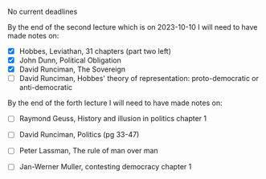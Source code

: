 No current deadlines

By the end of the second lecture which is on 2023-10-10 I will need to have made notes on:
- [x] Hobbes, Leviathan, 31 chapters (part two left)
- [x] John Dunn, Political Obligation
- [x] David Runciman, The Sovereign
- [ ] David Runciman, Hobbes' theory of representation: proto-democratic or anti-democratic 

By the end of the forth lecture I will need to have made notes on:
- [ ] Raymond Geuss, History and illusion in politics chapter 1
- [ ] David Runciman, Politics (pg 33-47)
- [ ] Peter Lassman, The rule of man over man
- [ ] Jan-Werner Muller, contesting democracy chapter 1

